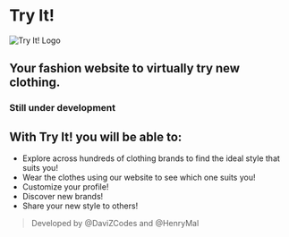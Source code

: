 # Try It! 

![Try It! Logo](https://imgur.com/0z6wlNX.jpg)

## Your fashion website to virtually try new clothing. 

### Still under development 

## With Try It! you will be able to: 
* Explore across hundreds of clothing brands to find the ideal style that suits you!
* Wear the clothes using our website to see which one suits you!
* Customize your profile! 
* Discover new brands!
* Share your new style to others!

> Developed by @DaviZCodes and @HenryMal 
